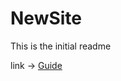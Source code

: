 # NewSite
This is the initial readme

link -> <a href="https://github.com/isharanuwan02/NewSite/tree/66ff471d45629527a1520171cc083d51a3a970d3/Guides">Guide</a>

